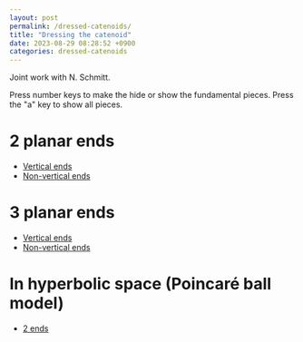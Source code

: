 ```yaml
---
layout: post
permalink: /dressed-catenoids/
title: "Dressing the catenoid"
date: 2023-08-29 08:28:52 +0900
categories: dressed-catenoids
---
```


Joint work with N. Schmitt.

Press number keys to make the hide or show the fundamental pieces. Press the "a" key to show all pieces.

# 2 planar ends

- [Vertical ends][2v]
- [Non-vertical ends][2d]

 <!-- -- [half 2][2dhalf2] is broken -->

# 3 planar ends

- [Vertical ends][3v]
- [Non-vertical ends][3dfull]

# In hyperbolic space (Poincaré ball model)

- [2 ends][h3-2v1]

[2vfull]: /surfaces/dressed-catenoids/2vfull.html
[2vhalf1]: /surfaces/dressed-catenoids/2vhalf1.html
[2vhalf2]: /surfaces/dressed-catenoids/2vhalf2.html
[2dfull]: /surfaces/dressed-catenoids/2dfull.html
[2dhalf1]: /surfaces/dressed-catenoids/2dhalf1.html
[2dhalf2]: /surfaces/dressed-catenoids/2dhalf2.html
[3vfull]: /surfaces/dressed-catenoids/3vfull.html
[3v3rd1]: /surfaces/dressed-catenoids/3v3rd1.html
[3v3rd2]: /surfaces/dressed-catenoids/3v3rd2.html
[3dfull]: /surfaces/dressed-catenoids/3dfull.html
[h3-2v1]: /surfaces/dressed-catenoids/h3-2v1.html
[2v4th-textured]: /surfaces/dressed-catenoids/textured/2vfull-textured.html
[2v]: /surfaces/dressed-catenoids/2v.html
[2d]: /surfaces/dressed-catenoids/2d.html
[3v]: /surfaces/dressed-catenoids/3v.html
